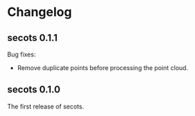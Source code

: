 # Changelog

## secots 0.1.1

Bug fixes:
* Remove duplicate points before processing the point cloud.

## secots 0.1.0

The first release of secots.

